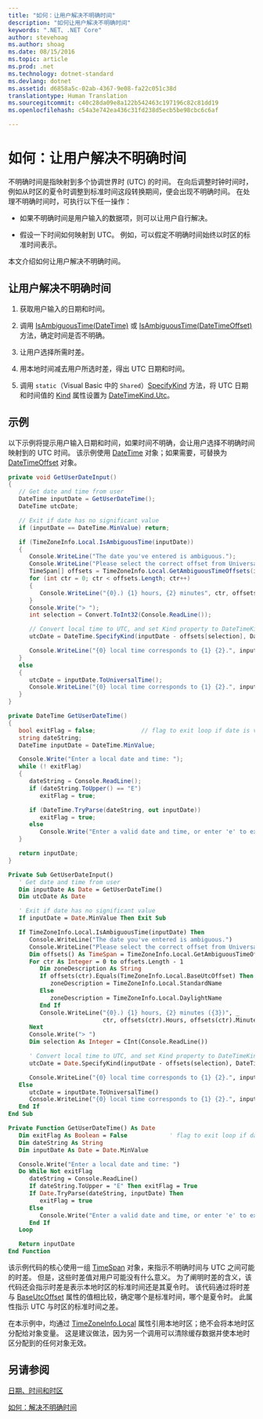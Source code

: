 ```yaml
---
title: "如何：让用户解决不明确时间"
description: "如何让用户解决不明确时间"
keywords: ".NET、.NET Core"
author: stevehoag
ms.author: shoag
ms.date: 08/15/2016
ms.topic: article
ms.prod: .net
ms.technology: dotnet-standard
ms.devlang: dotnet
ms.assetid: d6858a5c-02ab-4367-9e08-fa22c051c38d
translationtype: Human Translation
ms.sourcegitcommit: c40c28da09e8a122b542463c197196c82c81dd19
ms.openlocfilehash: c54a3e742ea436c31fd238d5ecb5be98cbc6c6af

---
```


# <a name="how-to-let-users-resolve-ambiguous-times"></a>如何：让用户解决不明确时间

不明确时间是指映射到多个协调世界时 (UTC) 的时间。 在向后调整时钟时间时，例如从时区的夏令时调整到标准时间这段转换期间，便会出现不明确时间。 在处理不明确时间时，可执行以下任一操作：

* 如果不明确时间是用户输入的数据项，则可以让用户自行解决。

* 假设一下时间如何映射到 UTC。 例如，可以假定不明确时间始终以时区的标准时间表示。

本文介绍如何让用户解决不明确时间。

## <a name="to-let-a-user-resolve-an-ambiguous-time"></a>让用户解决不明确时间

1. 获取用户输入的日期和时间。

2. 调用 [IsAmbiguousTime(DateTime)](xref:System.TimeZoneInfo.IsAmbiguousTime(System.DateTime)) 或 [IsAmbiguousTime(DateTimeOffset)](xref:System.TimeZoneInfo.IsAmbiguousTime(System.DateTimeOffset)) 方法，确定时间是否不明确。

3. 让用户选择所需时差。

4. 用本地时间减去用户所选时差，得出 UTC 日期和时间。

5. 调用 `static`（Visual Basic 中的 `Shared`）[SpecifyKind](xref:System.DateTime.SpecifyKind(System.DateTime,System.DateTimeKind)) 方法，将 UTC 日期和时间值的 [Kind](xref:System.DateTime.Kind) 属性设置为 [DateTimeKind.Utc](xref:System.DateTimeKind.Utc)。

## <a name="example"></a>示例

以下示例将提示用户输入日期和时间，如果时间不明确，会让用户选择不明确时间映射到的 UTC 时间。 该示例使用 [DateTime](xref:System.DateTime) 对象；如果需要，可替换为 [DateTimeOffset](xref:System.DateTimeOffset) 对象。

```csharp
private void GetUserDateInput()
{
   // Get date and time from user
   DateTime inputDate = GetUserDateTime();
   DateTime utcDate;

   // Exit if date has no significant value
   if (inputDate == DateTime.MinValue) return;

   if (TimeZoneInfo.Local.IsAmbiguousTime(inputDate))
   {
      Console.WriteLine("The date you've entered is ambiguous.");
      Console.WriteLine("Please select the correct offset from Universal Coordinated Time:");
      TimeSpan[] offsets = TimeZoneInfo.Local.GetAmbiguousTimeOffsets(inputDate);
      for (int ctr = 0; ctr < offsets.Length; ctr++)
      {
         Console.WriteLine("{0}.) {1} hours, {2} minutes", ctr, offsets[ctr].Hours, offsets[ctr].Minutes);
      }
      Console.Write("> ");
      int selection = Convert.ToInt32(Console.ReadLine());

      // Convert local time to UTC, and set Kind property to DateTimeKind.Utc
      utcDate = DateTime.SpecifyKind(inputDate - offsets[selection], DateTimeKind.Utc);

      Console.WriteLine("{0} local time corresponds to {1} {2}.", inputDate, utcDate, utcDate.Kind.ToString());
   }
   else
   {
      utcDate = inputDate.ToUniversalTime();
      Console.WriteLine("{0} local time corresponds to {1} {2}.", inputDate, utcDate, utcDate.Kind.ToString());    
   }
}

private DateTime GetUserDateTime() 
{
   bool exitFlag = false;             // flag to exit loop if date is valid
   string dateString;  
   DateTime inputDate = DateTime.MinValue;

   Console.Write("Enter a local date and time: ");
   while (! exitFlag)
   {
      dateString = Console.ReadLine();
      if (dateString.ToUpper() == "E")
         exitFlag = true;

      if (DateTime.TryParse(dateString, out inputDate))
         exitFlag = true;
      else
         Console.Write("Enter a valid date and time, or enter 'e' to exit: ");
   }

   return inputDate;        
}
```

```vb
Private Sub GetUserDateInput()
   ' Get date and time from user
   Dim inputDate As Date = GetUserDateTime()
   Dim utcDate As Date

   ' Exit if date has no significant value
   If inputDate = Date.MinValue Then Exit Sub

   If TimeZoneInfo.Local.IsAmbiguousTime(inputDate) Then
      Console.WriteLine("The date you've entered is ambiguous.")
      Console.WriteLine("Please select the correct offset from Universal Coordinated Time:")
      Dim offsets() As TimeSpan = TimeZoneInfo.Local.GetAmbiguousTimeOffsets(inputDate)
      For ctr As Integer = 0 to offsets.Length - 1
         Dim zoneDescription As String
         If offsets(ctr).Equals(TimeZoneInfo.Local.BaseUtcOffset) Then 
            zoneDescription = TimeZoneInfo.Local.StandardName
         Else
            zoneDescription = TimeZoneInfo.Local.DaylightName
         End If
         Console.WriteLine("{0}.) {1} hours, {2} minutes ({3})", _
                           ctr, offsets(ctr).Hours, offsets(ctr).Minutes, zoneDescription)
      Next         
      Console.Write("> ")
      Dim selection As Integer = CInt(Console.ReadLine())

      ' Convert local time to UTC, and set Kind property to DateTimeKind.Utc
      utcDate = Date.SpecifyKind(inputDate - offsets(selection), DateTimeKind.Utc)

      Console.WriteLine("{0} local time corresponds to {1} {2}.", inputDate, utcDate, utcDate.Kind.ToString())
   Else
      utcDate = inputDate.ToUniversalTime()
      Console.WriteLine("{0} local time corresponds to {1} {2}.", inputDate, utcDate, utcDate.Kind.ToString())    
   End If
End Sub

Private Function GetUserDateTime() As Date
   Dim exitFlag As Boolean = False            ' flag to exit loop if date is valid
   Dim dateString As String 
   Dim inputDate As Date = Date.MinValue

   Console.Write("Enter a local date and time: ")
   Do While Not exitFlag
      dateString = Console.ReadLine()
      If dateString.ToUpper = "E" Then exitFlag = True
      If Date.TryParse(dateString, inputDate) Then
         exitFlag = true
      Else   
         Console.Write("Enter a valid date and time, or enter 'e' to exit: ")
      End If
   Loop

   Return inputDate        
End Function
```

该示例代码的核心使用一组 [TimeSpan](xref:System.TimeSpan) 对象，来指示不明确时间与 UTC 之间可能的时差。 但是，这些时差值对用户可能没有什么意义。 为了阐明时差的含义，该代码还会指示时差是表示本地时区的标准时间还是其夏令时。 该代码通过将时差与 [BaseUtcOffset](xref:System.TimeZoneInfo.BaseUtcOffset) 属性的值相比较，确定哪个是标准时间，哪个是夏令时。 此属性指示 UTC 与时区的标准时间之差。

在本示例中，均通过 [TimeZoneInfo.Local](xref:System.TimeZoneInfo.Local) 属性引用本地时区；绝不会将本地时区分配给对象变量。 这是建议做法，因为另一个调用可以清除缓存数据并使本地时区分配到的任何对象无效。

## <a name="see-also"></a>另请参阅

[日期、时间和时区](index.md)

[如何：解决不明确时间](resolve-ambiguous-times.md)




<!--HONumber=Nov16_HO3-->


